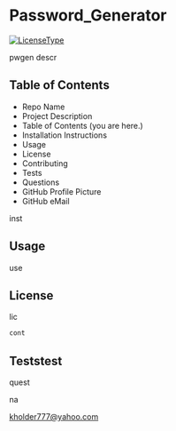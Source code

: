 # Password_Generator

[![LicenseType](http://img.shields.io/github/license/kholder777/Password_Generator?color=green)](https://github.com/kholder777/NodeJS_ReadmeGen)

pwgen descr

## Table of Contents

- Repo Name
- Project Description
- Table of Contents (you are here.)
- Installation Instructions
- Usage
- License
- Contributing
- Tests
- Questions
- GitHub Profile Picture
- GitHub eMail

inst

## Usage

use

## License

lic

```sh
cont
```

## Teststest

quest

na

kholder777@yahoo.com
